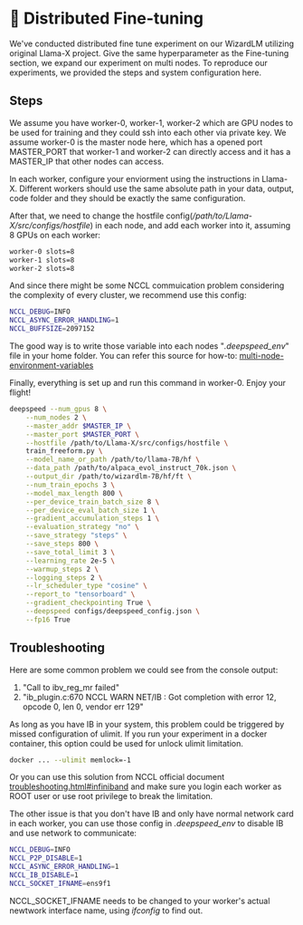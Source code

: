 # 📢 Distributed Fine-tuning   
We've conducted distributed fine tune experiment on our WizardLM utilizing original Llama-X project. Give the same hyperparameter as the Fine-tuning section, we expand our experiment on multi nodes.
To reproduce our experiments, we provided the steps and system configuration here.

## Steps
We assume you have worker-0, worker-1, worker-2 which are GPU nodes to be used for training and they could ssh into each other via private key. We assume worker-0 is the master node here, which has a opened port MASTER_PORT that worker-1 and worker-2 can directly access and it has a MASTER_IP that other nodes can access.

In each worker, configure your enviorment using the instructions in Llama-X. Different workers should use the same absolute path in your data, output, code folder and they should be exactly the same configuration.

After that, we need to change the hostfile config(*/path/to/Llama-X/src/configs/hostfile*) in each node, and add each worker into it, assuming 8 GPUs on each worker:
```bash
worker-0 slots=8
worker-1 slots=8
worker-2 slots=8
```

And since there might be some NCCL commuication problem considering the complexity of every cluster, we recommend use this config:
```bash
NCCL_DEBUG=INFO
NCCL_ASYNC_ERROR_HANDLING=1
NCCL_BUFFSIZE=2097152
```
The good way is to write those variable into each nodes "*.deepspeed_env*" file in your home folder. You can refer this source for how-to: [multi-node-environment-variables](https://www.deepspeed.ai/getting-started/#multi-node-environment-variables)

Finally, everything is set up and run this command in worker-0. Enjoy your flight!
```bash
deepspeed --num_gpus 8 \
    --num_nodes 2 \
    --master_addr $MASTER_IP \
    --master_port $MASTER_PORT \
    --hostfile /path/to/Llama-X/src/configs/hostfile \
    train_freeform.py \
    --model_name_or_path /path/to/llama-7B/hf \
    --data_path /path/to/alpaca_evol_instruct_70k.json \
    --output_dir /path/to/wizardlm-7B/hf/ft \
    --num_train_epochs 3 \
    --model_max_length 800 \
    --per_device_train_batch_size 8 \
    --per_device_eval_batch_size 1 \
    --gradient_accumulation_steps 1 \
    --evaluation_strategy "no" \
    --save_strategy "steps" \
    --save_steps 800 \
    --save_total_limit 3 \
    --learning_rate 2e-5 \
    --warmup_steps 2 \
    --logging_steps 2 \
    --lr_scheduler_type "cosine" \
    --report_to "tensorboard" \
    --gradient_checkpointing True \
    --deepspeed configs/deepspeed_config.json \
    --fp16 True
```

## Troubleshooting
Here are some common problem we could see from the console output:
1. "Call to ibv_reg_mr failed"
2. "ib_plugin.c:670 NCCL WARN NET/IB : Got completion with error 12, opcode 0, len 0, vendor err 129"   

As long as you have IB in your system, this problem could be triggered by missed configuration of ulimit.  If you run your experiment in a docker container, this option could be used for unlock ulimit limitation. 
```bash
docker ... --ulimit memlock=-1
```
Or you can use this solution from NCCL official document [troubleshooting.html#infiniband](https://docs.nvidia.com/deeplearning/nccl/user-guide/docs/troubleshooting.html#infiniband) and make sure you login each worker as ROOT user or use root privilege to break the limitation.

The other issue is that you don't have IB and only have normal network card in each worker, you can use those config in *.deepspeed_env* to disable IB and use network to communicate:
```bash
NCCL_DEBUG=INFO
NCCL_P2P_DISABLE=1
NCCL_ASYNC_ERROR_HANDLING=1
NCCL_IB_DISABLE=1
NCCL_SOCKET_IFNAME=ens9f1
```
NCCL_SOCKET_IFNAME needs to be changed to your worker's actual newtwork interface name, using *ifconfig* to find out.
